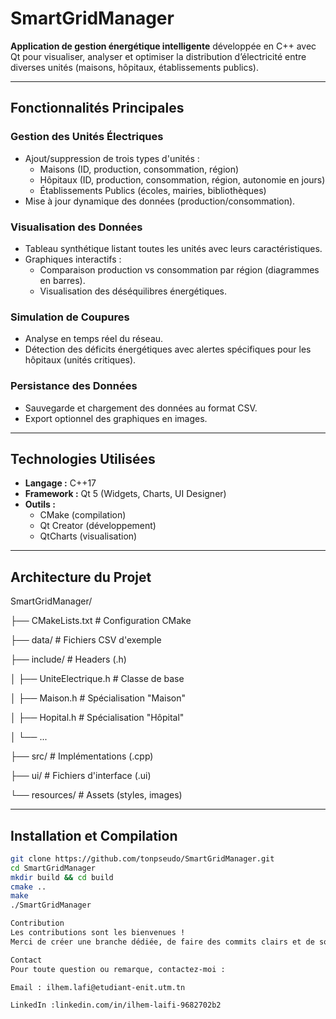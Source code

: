 # SmartGridManager

**Application de gestion énergétique intelligente** développée en C++ avec Qt pour visualiser, analyser et optimiser la distribution d’électricité entre diverses unités (maisons, hôpitaux, établissements publics).

---

## Fonctionnalités Principales

### Gestion des Unités Électriques  
- Ajout/suppression de trois types d'unités :  
  - Maisons (ID, production, consommation, région)  
  - Hôpitaux (ID, production, consommation, région, autonomie en jours)  
  - Établissements Publics (écoles, mairies, bibliothèques)  
- Mise à jour dynamique des données (production/consommation).

### Visualisation des Données  
- Tableau synthétique listant toutes les unités avec leurs caractéristiques.  
- Graphiques interactifs :  
  - Comparaison production vs consommation par région (diagrammes en barres).  
  - Visualisation des déséquilibres énergétiques.

### Simulation de Coupures  
- Analyse en temps réel du réseau.  
- Détection des déficits énergétiques avec alertes spécifiques pour les hôpitaux (unités critiques).

### Persistance des Données  
- Sauvegarde et chargement des données au format CSV.  
- Export optionnel des graphiques en images.

---

## Technologies Utilisées

- **Langage :** C++17  
- **Framework :** Qt 5 (Widgets, Charts, UI Designer)  
- **Outils :**  
  - CMake (compilation)  
  - Qt Creator (développement)  
  - QtCharts (visualisation)

---

## Architecture du Projet

SmartGridManager/

├── CMakeLists.txt # Configuration CMake

├── data/ # Fichiers CSV d'exemple

├── include/ # Headers (.h)

│ ├── UniteElectrique.h # Classe de base

│ ├── Maison.h # Spécialisation "Maison"

│ ├── Hopital.h # Spécialisation "Hôpital"

│ └── ...

├── src/ # Implémentations (.cpp)

├── ui/ # Fichiers d'interface (.ui)

└── resources/ # Assets (styles, images)


---

## Installation et Compilation

```bash
git clone https://github.com/tonpseudo/SmartGridManager.git
cd SmartGridManager
mkdir build && cd build
cmake ..
make
./SmartGridManager

Contribution
Les contributions sont les bienvenues !
Merci de créer une branche dédiée, de faire des commits clairs et de soumettre une Pull Request.

Contact
Pour toute question ou remarque, contactez-moi :

Email : ilhem.lafi@etudiant-enit.utm.tn

LinkedIn :linkedin.com/in/ilhem-laifi-9682702b2

